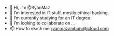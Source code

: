- 👋 Hi, I’m @RyanMaz
- 👀 I’m interested in IT stuff, mostly ethical hacking. 
- 🌱 I’m currently studying for an IT degree. 
- 💞️ I’m looking to collaborate on ...
- 📫 How to reach me ryanmazambani@icloud.com

<!---
RyanMaz/RyanMaz is a ✨ special ✨ repository because its `README.md` (this file) appears on your GitHub profile.
You can click the Preview link to take a look at your changes.
--->
